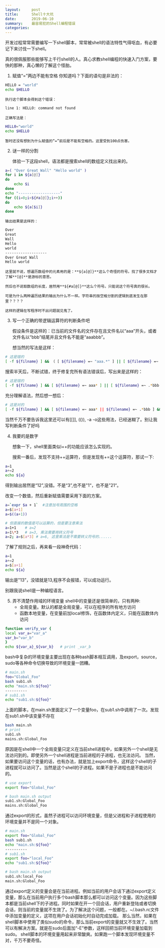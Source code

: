 ```yaml
---
layout:     post
title:      Shell十大坑
date:       2019-06-10
summary:    最容易犯的Shell编程错误
categories: 
---
```


开发过程常常需要编写一下shell脚本，常常被shell的语法特性气得呕血，有必要记下来讨伐一下shell。

真的很佩服那些能够写上千行shell的人。真心求教shell编程的快速入门方案，要快的那种，真心懒的了解这个怪胎。

1.  赋值“=”两边不能有空格
    你知道吗？下面的语句是非法的： 
```bash
HELLO = "world"
echo $HELLO
```
    执行这个脚本会得到这个错误：
```bash
line 1: HELLO: command not found 
```
    正确写法是：
```bash
HELL0="world"
echo $HELLO
```
    暂时还没有想到为什么赋值的“=”前后是不能有空格的。这里受到100点伤害。

2.  谜一样的分割

    体验一下这段shell，语法都是搜索shell的数组定义找出来的。
```bash
a=( "Over Great Wall" "Hello world" )
for i in ${a[@]}
do
	echo $i
done
echo "-------------------"
for ((i=0;i<${#a[@]};i++))
do
	echo ${a[$i]}
done
```
    输出结果是这样的：
```bash
Over
Great
Wall
Hello
world
-------------------
Over Great Wall
Hello world
```
    这里就不说，想遍历数组中的元素用的是：**${a[@]}**这么个奇怪的符号。找了很多文档才了解**[@]**是游标的意思。

    然后也不说取数组的长度，居然用**${#a[@]}**这么个符号。只能说这个符号真的很长。

    可是为什么两种遍历结果的输出为什么不一样。字符串的按空格分割的逻辑到底发生在那里？？？？
    
    这样的逻辑在写程序时不出问题就见鬼了。
    
3.  写一个正确的带逻辑运算符的判断条件吧
    
    假设条件是这样的：已当前的文件名的文件存在且文件名以“aaa”开头，或者文件名以“bbb”结尾并且文件名不能是“aaabbb”。
    
    想当然的写法是这样：
    
```bash
# 这是错的
[ -f ${filname} ] && （ [ ${filename} =~ "aaa.*" ] || [ ${filename} =~ ".*bbb"] ） && [ ${filename} != "aaabbb" ]

```
   搜索半天后，不断试错，终于修复完所有语法错误后，写出来是这样的：
   
```bash
# 这是错的
[ -f ${filname} ] && [ ${filename} =~ aaa* ] || [ ${filename} =~ .*bbb ] && [ ${filename} != "aaabbb" ]

```
   充分理解语法，然后想一想后：
```bash
# 这是对的
[ -f ${filname} ] && [ ${filename} =~ aaa* || ${filename} =~ .*bbb ] && [ ${filename} != "aaabbb" ]

```
   当然千万不要告诉我这里还可以有[[]], (()), -a -o这些用法，已经迷糊了。别让我写判断条件了好吗
    
4.  我要的是数字

    想象一下，shell里面类似i++的功能应该怎么实现的。
    
    搜索一番后，发现不支持++运算符，但是发现有+=这个运算符，那试一下:
    
```bash
a=1
a+=2
echo ${a}

```
   得到输出居然是“12”,没错。不是“3”,也不是"1“，也不是”21“。
   
   改变一个数值，然后重新赋值需要采用下面的方案。
```bash
a=`expr $a + 1`  #注意加号周围的空格
a=$[a+1]
a=$((a+1))

# 但直接的数值是可以运算的，但是要注意乘法
a=1+1    # a=2
a=1\*3   # a=3, 乘法需要用转义符号
a=2; a=$[a*3] # a=6, 这里乘法是不需要转义符号的......   
```

   了解了规则之后，再来看一段神奇代码：
```bash
a=1
a+=2
a=$[a+1]
echo ${a}

```
   输出是"13”，没错就是13,程序不会报错，可以成功运行。
   
   别跟我说shell是一种编程语言。
    
5.  弄不清楚作用域的环境变量
    shell中的变量还是很简单的，只有两种:
    * 全局变量。默认的都是全局变量，可以在程序的所有地方访问
    * 函数本地变量，在变量前加local修饰，在函数体内定义，只能在函数体内访问
```bash
function verify_var {
local var_a="var_a"
var_b="var_b"
}
echo ${var_a}_${var_b}   # print _var_b
```
   bash中复杂的环境变量主要出现在各种bash脚本相互调用，及export，source，sudo等各种命令切换导致的环境变量一团糟。
```bash
# main.sh
foo="Global_Foo"
bash sub1.sh
echo "main.sh:${foo}"
----------
# sub1.sh
echo "sub1.sh:${foo}"
```
   上面的脚本，在main.sh里面定义了一个变量foo，在sub1.sh中调用了一次。发现在sub1.sh中该变量不存在
```bash
bash main.sh
# print
sub1.sh
mains.sh:Global_Foo
```
   原因是在shell中一个全局变量只定义在当前shell进程中，如果另外一个shell是无法访问到的。即使另外一个shell进程是当前进程的子进程，也无法访问。
   当然，如果要访问这个变量的话，也有办法，就是加上export命令，这样这个shell的子进程就可以访问了。当然是这个shell的子进程。如果不是子进程也是不能访问的。
```bash
# use export
export foo="Global_Foo"

# bash main.sh output
sub1.sh:Global_Foo
mains.sh:Global_Foo
```
   通过export的形式，虽然子进程可以访问环境变量，但是父进程和子进程使用的环境变量并不是同一个对象。
```bash
# main.sh
export foo="Global_Foo"
bash sub1.sh
echo "main.sh:${foo}"
----------
# sub1.sh
export foo="local_Foo"
echo "sub1.sh:${foo}"

# bash main.sh output
sub1.sh:local_Foo
main.sh:Global_Foo

```  
   通过export定义的变量会是在当前进程。例如当前的用户会话下通过export定义变量，那么在当前用户执行多个bash脚本那么都可以访问这个变量。因为这些脚本都是当前shell下的子进程。同时如果在开一个回会话，用户重新登陆或者切换会话，则当前的变量就不生效了。为了解决这个问题，一般都在。~/.bash.rc文件中添加变量的定义，这项在用户会话初始化时自动完成加载。
   那么当然，如果在shell脚本中使用了类似sudo的命令，那么当前export的变量就又不生效了。当然可以有解决方案。就是在sudo后面加“-E”参数，这样回把当前环境变量加载到sudo。
   shell脚本的环境变量用起来非常酸爽。如果跑一个脚本发现环境变量不对，千万不要奇怪。
   
